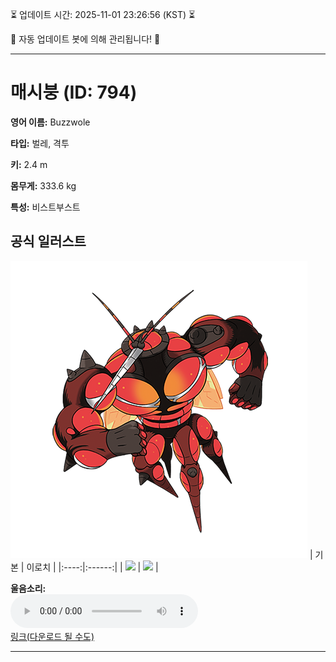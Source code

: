 
⏳ 업데이트 시간: 2025-11-01 23:26:56 (KST) ⏳

🤖 자동 업데이트 봇에 의해 관리됩니다! 🤖

---

# 매시붕 (ID: 794)
**영어 이름:** Buzzwole

**타입:** 벌레, 격투

**키:** 2.4 m

**몸무게:** 333.6 kg

**특성:** 비스트부스트

## 공식 일러스트
![](https://raw.githubusercontent.com/PokeAPI/sprites/master/sprites/pokemon/other/official-artwork/794.png)
| 기본 | 이로치 |
|:----:|:------:|
| <img src="http://play.pokemonshowdown.com/sprites/ani/buzzwole.gif" width="200"> | <img src="http://play.pokemonshowdown.com/sprites/ani-shiny/buzzwole.gif" width="200"> |

**울음소리:**<br><audio controls src="https://raw.githubusercontent.com/PokeAPI/cries/main/cries/pokemon/latest/794.ogg"></audio><br> [링크(다운로드 될 수도)](https://raw.githubusercontent.com/PokeAPI/cries/main/cries/pokemon/latest/794.ogg)


---
